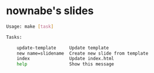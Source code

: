 nownabe's slides
================

```bash
Usage: make [task]

Tasks:

    update-template     Update template
    new name=slidename  Create new slide from template
    index               Update index.html
    help                Show this message
```

